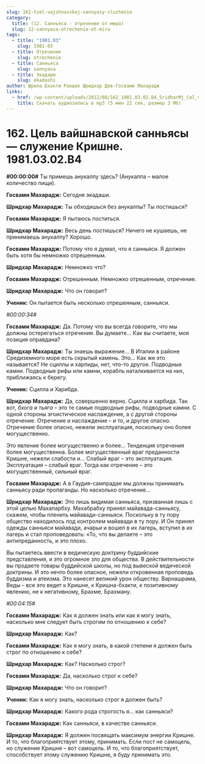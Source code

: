 ```yaml
---
slug: 162-tsel-vajshnavskoj-sannyasy-sluzhenie
category:
  title: (12. Санньяса - отречение от мира)
  slug: 12-sannyasa-otrechenie-ot-mira
tags:
  - title: "1981.03"
    slug: 1981-03
  - title: Отречение
    slug: otrechenie
  - title: Санньяса
    slug: sannyasa
  - title: Экадаши
    slug: ekadashi
author: Шрила Бхакти Ракшак Шридхар Дев-Госвами Махарадж
links:
  - href: /wp-content/uploads/2012/08/162_1981.03.02.B4_SridharMj_Cel_vaishnavskoy_sannyasy-sluzheniye_Krishne.mp3
    title: Скачать аудиозапись в mp3 (5 мин 22 сек, размер 3 Мб)
---
```


# 162. Цель вайшнавской санньясы — служение Кришне. 1981.03.02.B4

**#00:00:00#** Ты примешь анукалпу здесь? (Анукалпа – малое количество пищи).

**Госвами Махарадж:** Сегодня экадаши.

**Шридхар Махарадж:** Ты обходишься без анукалпы? Ты постишься?

**Госвами Махарадж:** Я пытаюсь поститься.

**Шридхар Махарадж:** Весь день постишься? Ничего не кушаешь, не принимаешь анукалпу? Хорошо.

**Госвами Махарадж:** Потому что я думал, что я санньяси. Я должен быть хотя бы немножко отрешенным.

**Шридхар Махарадж:** Немножко что?

**Госвами Махарадж:** Отрешенным. Немножко отрешенным, отречение.

**Шридхар Махарадж:** Что он говорит?

**Ученик:** Он пытается быть несколько отрешенным, санньяси.

*#00:00:34#*

**Госвами Махарадж:** Да. Потому что вы всегда говорите, что мы должны остерегаться отречения. Вы думаете… Как вы считаете, моя позиция оправдана?

**Шридхар Махарадж:** Ты знаешь выражение… В Италии в районе Средиземного моря есть скрытый камень. Это… Как же это называется? Не сциллы и харпиды, нет, что-то другое. Подводные камни. Подводные рифы или камни, корабль наталкивается на них, приближаясь к берегу.

**Ученик:** Сцилла и Харибда.

**Шридхар Махарадж:** Да, совершенно верно. Сцилла и харбида. Так вот, *бхога* и *тьяга* – это те самые подводные рифы, подводные камни. С одной стороны эгоистическое наслаждение, а с другой стороны отречение. Отречение и наслаждение – и то, и другое опасно. Отречение более опасно, нежели эксплуатация, поскольку оно более могущественно.

Это явление более могущественно и более… Тенденция отречения более могущественна. Более могущественный враг преданности Кришне, нежели слабости и… Слабый враг – это эксплуатация. Эксплуатация – слабый враг. Тогда как отречение – это могущественный, сильный враг.

**Госвами Махарадж:** А в Гаудия-сампрадае мы должны принимать санньясу ради пропаганды. Но насколько отречение…

**Шридхар Махарадж:** Это лишь видимая санньяса, призванная лишь с этой целью Махапарбху. Махабрабху принял майавада-санньясу, скажем, чтобы пленить майавади-санньяси. Поскольку в ту пору общество находилось под контролем майавади в ту пору. И Он принял одежды санньяси майавади, ачарьи и вошел в их лагерь, вступил в их лагерь и стал проповедовать: «То, что вы делаете – это антипреданность, и это плохо.

Вы пытаетесь ввести в ведическую доктрину буддийские представления, и это огромное зло для общества. В действительности вы продаете товары буддийской школы, но под вывеской ведической доктрины. И это нечто более опасное, нежели откровенная проповедь буддизма и атеизма. Это нанесет великий урон обществу. Варнашрама, Веды – все это ведет к Кришне, к Кришна-бхакти, к позитивному явлению, не к негативному, Брахме, Брахману.

*#00:04:15#*

**Госвами Махарадж:** Как я должен знать или как я могу знать, насколько мне следует быть строгим по отношению к себе?

**Шридхар Махарадж:** Как?

**Госвами Махарадж:** Как я могу знать, в какой степени я должен быть строг по отношению к себе?

**Шридхар Махарадж:** Как? Насколько строг?

**Госвами Махарадж:** Да, насколько строг к себе?

**Шридхар Махарадж:** Что он говорит?

**Ученик:** Как я могу знать, насколько строг я должен быть?

**Шридхар Махарадж:** Какого рода строгость я… как санньяси?

**Госвами Махарадж:** Как санньяси, в качестве санньяси.

**Шридхар Махарадж:** Я должен посвящать максимум энергии Кришне. И то, что благоприятствует этому, принимать. Если пост не самоцель, но служение Кришне – вот самоцель. И то, что благоприятствует, способствует этому служению Кришне, я буду принимать это.

